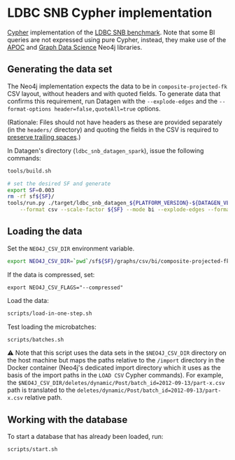 # LDBC SNB Cypher implementation

[Cypher](http://www.opencypher.org/) implementation of the [LDBC SNB benchmark](https://github.com/ldbc/ldbc_snb_docs).
Note that some BI queries are not expressed using pure Cypher, instead, they make use of the [APOC](https://neo4j.com/labs/apoc/) and [Graph Data Science](https://neo4j.com/product/graph-data-science-library/) Neo4j libraries.

## Generating the data set

The Neo4j implementation expects the data to be in `composite-projected-fk` CSV layout, without headers and with quoted fields.
To generate data that confirms this requirement, run Datagen with the `--explode-edges` and the `--format-options header=false,quoteAll=true` options.

(Rationale: Files should not have headers as these are provided separately (in the `headers/` directory) and quoting the fields in the CSV is required to [preserve trailing spaces](https://neo4j.com/docs/operations-manual/4.2/tools/neo4j-admin-import/#import-tool-header-format).)

In Datagen's directory (`ldbc_snb_datagen_spark`), issue the following commands:

```bash
tools/build.sh

# set the desired SF and generate
export SF=0.003
rm -rf sf${SF}/
tools/run.py ./target/ldbc_snb_datagen_${PLATFORM_VERSION}-${DATAGEN_VERSION}.jar -- \
    --format csv --scale-factor ${SF} --mode bi --explode-edges --format-options header=false,quoteAll=true --output-dir sf${SF}
```

## Loading the data

Set the `NEO4J_CSV_DIR` environment variable.

```bash
export NEO4J_CSV_DIR=`pwd`/sf${SF}/graphs/csv/bi/composite-projected-fk/
```

If the data is compressed, set:

```
export NEO4J_CSV_FLAGS="--compressed"
```

Load the data:

```bash
scripts/load-in-one-step.sh
```

Test loading the microbatches:

```bash
scripts/batches.sh
```

:warning: Note that this script uses the data sets in the `$NEO4J_CSV_DIR` directory on the host machine but maps the paths relative to the `/import` directory in the Docker container (Neo4j's dedicated import directory which it uses as the basis of the import paths in the `LOAD CSV` Cypher commands).
For example, the `$NEO4J_CSV_DIR/deletes/dynamic/Post/batch_id=2012-09-13/part-x.csv` path is translated to the `deletes/dynamic/Post/batch_id=2012-09-13/part-x.csv` relative path.

## Working with the database

To start a database that has already been loaded, run:

```bash
scripts/start.sh
```
